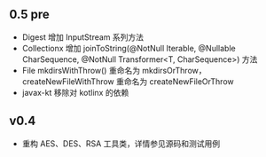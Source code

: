## 0.5 pre
* Digest 增加 InputStream 系列方法
* Collectionx 增加 joinToString(@NotNull Iterable<T>, @Nullable CharSequence, @NotNull Transformer<T, CharSequence>) 方法
* File mkdirsWithThrow() 重命名为 mkdirsOrThrow，createNewFileWithThrow 重命名为 createNewFileOrThrow
* javax-kt 移除对 kotlinx 的依赖

## v0.4

* 重构 AES、DES、RSA 工具类，详情参见源码和测试用例